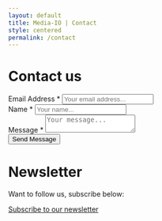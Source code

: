 ```yaml
---
layout: default
title: Media-IO | Contact
style: centered
permalink: /contact
---
```


# Contact us

<div class="contact-form">
  <form action="{{site.contact_action}}" method="POST">
    <div class="item">
      <label>
        Email Address *
      </label>
      <input type="email" name="_replyto" placeholder="Your email address...">
    </div>
    <div class="item">
      <label>
        Name *
      </label>
      <input type="text" name="name" placeholder="Your name...">
    </div>
    <div class="item">
      <label>
        Message *
      </label>
      <textarea name="message" placeholder="Your message..."></textarea>
    </div>
    <div class="actions">
      <input type="submit" value="Send Message" class="button">
    </div>
  </form>
</div>

# Newsletter
Want to follow us, subscribe below:
<div class="actions subscribe">

  <a href="{{site.newsletter_action}}" target="_blank">
    <span class="button">
      <i class="fa fa-external-link"></i>
      Subscribe to our newsletter
    </span>
  </a>
</div>
